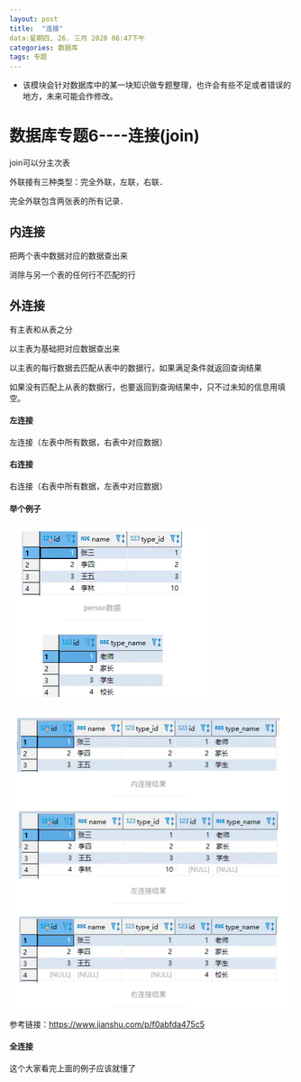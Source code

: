 ```yaml
---
layout: post
title:  "连接"
data:星期四, 26. 三月 2020 08:47下午 
categories: 数据库
tags: 专题
---
```

* 该模块会针对数据库中的某一块知识做专题整理，也许会有些不足或者错误的地方，未来可能会作修改。

# 数据库专题6----连接(join)

join可以分主次表 

外联接有三种类型：完全外联，左联，右联．

完全外联包含两张表的所有记录．

## 内连接
把两个表中数据对应的数据查出来 

消除与另一个表的任何行不匹配的行

## 外连接
有主表和从表之分

以主表为基础把对应数据查出来

以主表的每行数据去匹配从表中的数据行，如果满足条件就返回查询结果

如果没有匹配上从表的数据行，也要返回到查询结果中，只不过未知的信息用填空。

#### 左连接

左连接（左表中所有数据，右表中对应数据） 


#### 右连接

右连接（右表中所有数据，左表中对应数据） 

#### 举个例子

![](https://github.com/LLLibra/LLLibra.github.io/raw/master/_posts/imgs/20200327-141708.png)

![](https://github.com/LLLibra/LLLibra.github.io/raw/master/_posts/imgs/20200327-141723.png)

参考链接：https://www.jianshu.com/p/f0abfda475c5

#### 全连接
这个大家看完上面的例子应该就懂了

